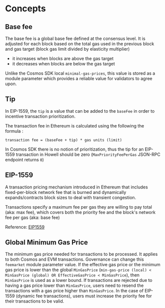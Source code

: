 <!--
order: 1
-->

# Concepts

## Base fee

The base fee is a global base fee defined at the consensus level. It is adjusted for each block based on the total gas used in the previous block and gas target (block gas limit divided by elasticity multiplier) 

- it increases when blocks are above the gas target
- it decreases when blocks are below the gas target

Unlike the Cosmos SDK local `minimal-gas-prices`, this value is stored as a module parameter which provides a reliable value for validators to agree upon.

## Tip

In EIP-1559, the `tip` is a value that can be added to the `baseFee` in order to incentive transaction prioritization.

The transaction fee in Ethereum is calculated using the following the formula :

`transaction fee = (baseFee + tip) * gas units (limit)`

In Cosmos SDK there is no notion of prioritization, thus the tip for an EIP-1559 transaction in Howell should be zero (`MaxPriorityFeePerGas` JSON-RPC endpoint returns `0`)



## EIP-1559

A transaction pricing mechanism introduced in Ethereum that includes fixed-per-block network fee that is burned and dynamically expands/contracts block sizes to deal with transient congestion.

Transactions specify a maximum fee per gas they are willing to pay total (aka: max fee), which covers both the priority fee and the block's network fee per gas (aka: base fee)

Reference: [EIP1559](https://eips.ethereum.org/EIPS/eip-1559)

## Global Minimum Gas Price

The minimum gas price needed for transactions to be processed. It applies to both Cosmos and EVM transactions. Governance can change this `feemarket` module parameter value. If the effective gas price or the minimum gas price is lower than the global `MinGasPrice` (`min-gas-price (local) < MinGasPrice (global) OR EffectiveGasPrice < MinGasPrice`), then `MinGasPrice` is used as a lower bound. If transactions are rejected due to having a gas price lower than `MinGasPrice`, users need to resend the transactions with a gas price higher than `MinGasPrice`. In the case of EIP-1559 (dynamic fee transactions), users must increase the priority fee for their transactions to be valid.
